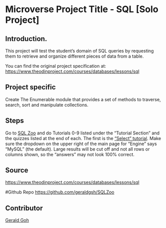 # Microverse Project Title - SQL [Solo Project]

## Introduction.
This project will test the student’s domain of SQL queries by requesting them to retrieve and organize different pieces of data from a table.

You can find the original project specification at: https://www.theodinproject.com/courses/databases/lessons/sql

## Project specific
Create The Enumerable module that provides a set of methods to traverse, search, sort and manipulate collections.

## Steps

Go to [SQL Zoo](http://sqlzoo.net/wiki/Main_Page) and do Tutorials 0-9 listed under the “Tutorial Section” and the quizzes listed at the end of each. The first is the [“Select” tutorial](http://sqlzoo.net/wiki/SELECT_basics). Make sure the dropdown on the upper right of the main page for “Engine” says “MySQL” (the default). Large results will be cut off and not all rows or columns shown, so the “answers” may not look 100% correct.

## Source
https://www.theodinproject.com/courses/databases/lessons/sql

#Github Repo
https://github.com/geraldgsh/SQLZoo

## Contributor
[Gerald Goh](https://github.com/geraldgsh)


